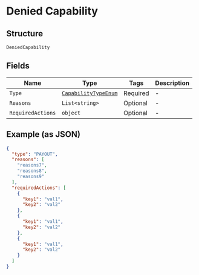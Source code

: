 
# Denied Capability

## Structure

`DeniedCapability`

## Fields

| Name | Type | Tags | Description |
|  --- | --- | --- | --- |
| `Type` | [`CapabilityTypeEnum`](../../doc/models/capability-type-enum.md) | Required | - |
| `Reasons` | `List<string>` | Optional | - |
| `RequiredActions` | `object` | Optional | - |

## Example (as JSON)

```json
{
  "type": "PAYOUT",
  "reasons": [
    "reasons7",
    "reasons8",
    "reasons9"
  ],
  "requiredActions": [
    {
      "key1": "val1",
      "key2": "val2"
    },
    {
      "key1": "val1",
      "key2": "val2"
    },
    {
      "key1": "val1",
      "key2": "val2"
    }
  ]
}
```

